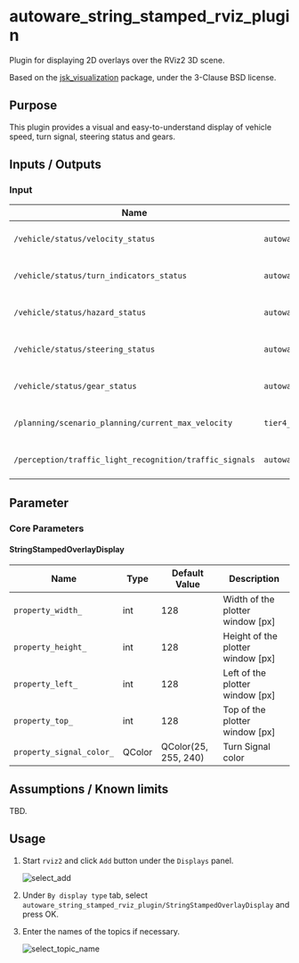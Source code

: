 # autoware_string_stamped_rviz_plugin

Plugin for displaying 2D overlays over the RViz2 3D scene.

Based on the [jsk_visualization](https://github.com/jsk-ros-pkg/jsk_visualization)
package, under the 3-Clause BSD license.

## Purpose

This plugin provides a visual and easy-to-understand display of vehicle speed, turn signal, steering status and gears.

## Inputs / Outputs

### Input

| Name                                                    | Type                                                    | Description                          |
| ------------------------------------------------------- | ------------------------------------------------------- | ------------------------------------ |
| `/vehicle/status/velocity_status`                       | `autoware_vehicle_msgs::msg::VelocityReport`            | The topic is vehicle velocity        |
| `/vehicle/status/turn_indicators_status`                | `autoware_vehicle_msgs::msg::TurnIndicatorsReport`      | The topic is status of turn signal   |
| `/vehicle/status/hazard_status`                         | `autoware_vehicle_msgs::msg::HazardReport`              | The topic is status of hazard        |
| `/vehicle/status/steering_status`                       | `autoware_vehicle_msgs::msg::SteeringReport`            | The topic is status of steering      |
| `/vehicle/status/gear_status`                           | `autoware_vehicle_msgs::msg::GearReport`                | The topic is status of gear          |
| `/planning/scenario_planning/current_max_velocity`      | `tier4_planning_msgs::msg::VelocityLimit`               | The topic is velocity limit          |
| `/perception/traffic_light_recognition/traffic_signals` | `autoware_perception_msgs::msg::TrafficLightGroupArray` | The topic is status of traffic light |

## Parameter

### Core Parameters

#### StringStampedOverlayDisplay

| Name                     | Type   | Default Value        | Description                       |
| ------------------------ | ------ | -------------------- | --------------------------------- |
| `property_width_`        | int    | 128                  | Width of the plotter window [px]  |
| `property_height_`       | int    | 128                  | Height of the plotter window [px] |
| `property_left_`         | int    | 128                  | Left of the plotter window [px]   |
| `property_top_`          | int    | 128                  | Top of the plotter window [px]    |
| `property_signal_color_` | QColor | QColor(25, 255, 240) | Turn Signal color                 |

## Assumptions / Known limits

TBD.

## Usage

1. Start `rviz2` and click `Add` button under the `Displays` panel.

   ![select_add](./assets/images/select_add.png)

2. Under `By display type` tab, select `autoware_string_stamped_rviz_plugin/StringStampedOverlayDisplay` and press OK.

3. Enter the names of the topics if necessary.

   ![select_topic_name](./assets/images/select_topic_name.png)
